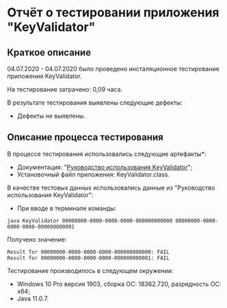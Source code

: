 # Отчёт о тестировании **приложения "KeyValidator"**

## Краткое описание

04.07.2020 - 04.07.2020 было проведено инсталяционное тестирование приложения KeyValidator.

На тестирование затрачено: 0,09 часа.

В результате тестирования выявлены следующие дефекты:
* Дефекты не выявлены.

## Описание процесса тестирования

В процессе тестирования использовались следующие артефакты*:
* Документация: "[Руководство использования KeyValidator](https://github.com/netology-code/javaqa-homeworks/blob/master/intro/user-manual.md)";
* Установочный файл приложения: KeyValidator.class.

В качестве тестовых данных использовались данные из "Руководство использования KeyValidator":
* При вводе в терминале команды:
```
java KeyValidator 00000000-0000-0000-0000-000000000000 00000000-0000-0000-0000-000000000001
```
Получено значение:
```
Result for 00000000-0000-0000-0000-000000000000: FAIL
Result for 00000000-0000-0000-0000-000000000001: FAIL
```

Тестирование производилось в следующем окружении:
* Windows 10 Pro версия 1903, сборка ОС: 18362.720, разрядность ОС: x64;
* Java 11.0.7.